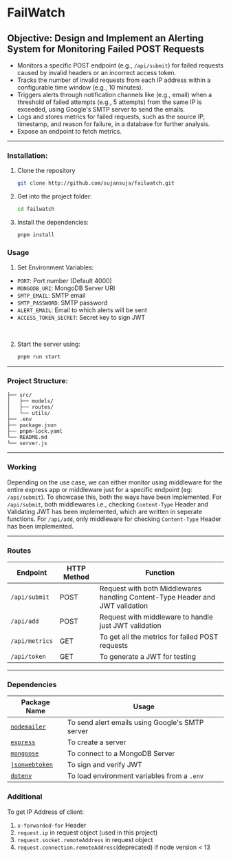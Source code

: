 # FailWatch 
 
## Objective:  Design and Implement an Alerting System for Monitoring Failed POST Requests


* Monitors a specific POST endpoint (e.g., `/api/submit`) for failed requests
caused by invalid headers or an incorrect access token.
* Tracks the number of invalid requests from each IP address within a
configurable time window (e.g., 10 minutes).
* Triggers alerts through notification channels like (e.g., email) when a threshold
of failed attempts (e.g., 5 attempts) from the same IP is exceeded, using
Google's SMTP server to send the emails.
* Logs and stores metrics for failed requests, such as the source IP, timestamp,
and reason for failure, in a database for further analysis.
* Expose an endpoint to fetch metrics.

---

### Installation:

1. Clone the repository
    ```sh
    git clone http://github.com/sujansuja/failwatch.git
    ```

2. Get into the project folder:
    ```sh
    cd failwatch
    ```

3. Install the dependencies:
    ```sh
    pnpm install
    ```

### Usage
1. Set Environment Variables:
- `PORT`: Port number (Default 4000)
- `MONGODB_URI`: MongoDB Server URI
- `SMTP_EMAIL`: SMTP email
- `SMTP_PASSWORD`: SMTP password
- `ALERT_EMAIL`: Email to which alerts will be sent
- `ACCESS_TOKEN_SECRET`: Secret key to sign JWT

</br>

2. Start the server using:
    ```sh
    pnpm run start
    ```
---
### Project Structure:
```
├── src/
│   ├── models/
│   ├── routes/
│   └── utils/
├── .env
├── package.json
├── pnpm-lock.yaml
└── README.md
└── server.js
```

---
### Working

Depending on the use case, we can either monitor using middleware for the entire express app or middleware just for a specific endpoint (eg: `/api/submit`). To showcase this, both the ways have been implemented. For `/api/submit`, both middlewares i.e., checking `Content-Type` Header and Validating JWT has been implemented, which are written in seperate functions. For `/api/add`, only middleware for checking `Content-Type` Header has been implemented.

---

### Routes

Endpoint | HTTP Method | Function |
|---|---|---|
| `/api/submit` | POST | Request with both Middlewares handling Content-Type Header and JWT validation |
| `/api/add` | POST | Request with middleware to handle just JWT validation |
| `/api/metrics` | GET | To get all the metrics for failed POST requests |
| `/api/token` | GET | To generate a JWT for testing |

---
### Dependencies
| Package Name | Usage |
|---|---|
| [`nodemailer`](https://nodemailer.com/)| To send alert emails using Google's SMTP server |
| [`express`](https://www.npmjs.com/package/express) | To create a server |
| [`mongoose`](https://www.npmjs.com/package/mongoose) | To connect to a MongoDB Server |
| [`jsonwebtoken`](https://www.npmjs.com/package/jsonwebtoken) | To sign and verify JWT |
| [`dotenv`](https://www.npmjs.com/package/dotenv) | To load environment variables from a `.env` |


### Additional
To get IP Address of client:

1. `x-forwarded-for` Header
2. `request.ip` in request object (used in this project)
2. `request.socket.remoteAddress` in request object
3.  `request.connection.remoteAddress`(deprecated) if node version < 13
